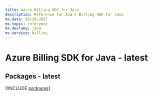 ```yaml
---
title: Azure Billing SDK for Java
description: Reference for Azure Billing SDK for Java
ms.date: 09/29/2025
ms.topic: reference
ms.devlang: java
ms.service: billing
---
```

# Azure Billing SDK for Java - latest
## Packages - latest
[!INCLUDE [packages](billing-index.md)]